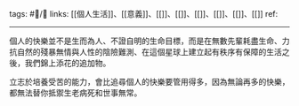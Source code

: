 tags: #📝️/🌲️ 
links: [[個人生活]]、[[意義]]、[[]]、[[]]、[[]]、[[]]、[[]]、[[]]
ref: 

---
個人的快樂並不是生而為人、不證自明的生命目標，而是在無數先輩耗盡生命、力抗自然的殘暴無情與人性的陰險難測、在這個星球上建立起有秩序有保障的生活之後，我們錦上添花的追加物。

立志於培養受苦的能力，會比追尋個人的快樂要管用得多，因為無論再多的快樂，都無法替你抵禦生老病死和世事無常。